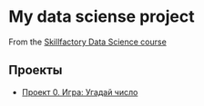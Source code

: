 # My data sciense project
From the [Skillfactory Data Science course](https://skillfactory.ru/data-scientist)

## Проекты

* [Проект 0. Игра: Угадай число](https://github.com/IOStarostin/SF_DS_homeworks/tree/main/Project%200)